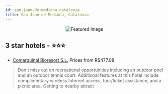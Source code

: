 ```yaml
---
id: san-juan-de-mediona-catalonia
title: San Juan de Mediona, Catalonia
---
```


<center><img src="https://i.travelapi.com/hotels/18000000/17380000/17380000/17379963/3ecd00cd_z.jpg" alt="Featured Image" /></center>


##  3 star hotels - ⭐️⭐️⭐️

-    [Comarquinal Bioresort S.L.](https://us.hurb.com/hotels/san-juan-de-mediona/comarquinal-bioresort-s-l-JNP-JP716694?cmp=18055) Prices from R$477.08
   > Don't miss out on recreational opportunities including an outdoor pool and an outdoor tennis court. Additional features at this hotel include complimentary wireless Internet access, tour/ticket assistance, and a picnic area. Getting to nearby attract
